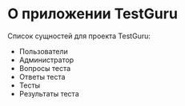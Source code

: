 #  О приложении TestGuru

Список сущностей для проекта TestGuru:

* Пользователи
* Администратор
* Вопросы теста
* Ответы теста
* Тесты
* Результаты теста
